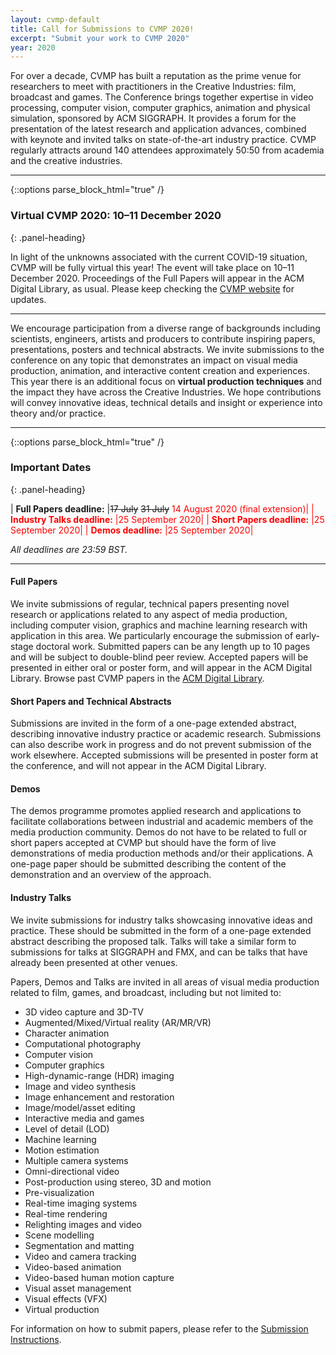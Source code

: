 ```yaml
---
layout: cvmp-default
title: Call for Submissions to CVMP 2020!
excerpt: "Submit your work to CVMP 2020"
year: 2020
---
```


For over a decade, CVMP has built a reputation as the prime venue for researchers to meet with practitioners in the Creative Industries: film, broadcast and games. The Conference brings together expertise in video processing, computer vision, computer graphics, animation and physical simulation, sponsored by ACM SIGGRAPH. It provides a forum for the presentation of the latest research and application advances, combined with keynote and invited talks on state-of-the-art industry practice. CVMP regularly attracts around 140 attendees approximately 50:50 from academia and the creative industries.

---

{::options parse_block_html="true" /}
<div class="panel panel-info">
<h3> Virtual CVMP 2020: 10–11 December 2020 </h3>
{: .panel-heading}
<div class="panel-body">

In light of the unknowns associated with the current COVID-19 situation, CVMP will be fully virtual this year! The event will take place on 10–11 December 2020. Proceedings of the Full Papers will appear in the ACM Digital Library, as usual. Please keep checking the [CVMP website](https://cvmp-conference.org/) for updates.

</div>
</div>

---

We encourage participation from a diverse range of backgrounds including scientists, engineers, artists and producers to contribute inspiring papers, presentations, posters and technical abstracts. We invite submissions to the conference on any topic that demonstrates an impact on visual media production, animation, and interactive content creation and experiences. This year there is an additional focus on **virtual production techniques** and the impact they have across the Creative Industries. We hope contributions will convey innovative ideas, technical details and insight or experience into theory and/or practice.

---

{::options parse_block_html="true" /}
<div class="panel panel-info">
<h3> Important Dates </h3>
{: .panel-heading}
<div class="panel-body">

| __Full Papers deadline:__ |~~17 July~~ ~~31 July~~ <span style="color:red">14 August 2020 (final extension)|
| __Industry Talks deadline:__ |25 September 2020|
| __Short Papers deadline:__ |25 September 2020|
| __Demos deadline:__ |25 September 2020|

*All deadlines are 23:59 BST.*

</div>
</div>

---

#### Full Papers
We invite submissions of regular, technical papers presenting novel research or applications related to any aspect of media production, including computer vision, graphics and machine learning research with application in this area. We particularly encourage the submission of early-stage doctoral work. Submitted papers can be any length up to 10 pages and will be subject to double-blind peer review. Accepted papers will be presented in either oral or poster form, and will appear in the ACM Digital Library. Browse past CVMP papers in the [ACM Digital Library](http://bit.ly/CVMP_ACM_DL).


#### Short Papers and Technical Abstracts
Submissions are invited in the form of a one-page extended abstract, describing innovative industry practice or academic research. Submissions can also describe work in progress and do not prevent submission of the work elsewhere. Accepted submissions will be presented in poster form at the conference, and will not appear in the ACM Digital Library.


#### Demos
The demos programme promotes applied research and applications to facilitate collaborations between industrial and academic members of the media production community. Demos do not have to be related to full or short papers accepted at CVMP but should have the form of live demonstrations of media production methods and/or their applications. A one-page paper should be submitted describing the content of the demonstration and an overview of the approach.


#### Industry Talks
We invite submissions for industry talks showcasing innovative ideas and practice. These should be submitted in the form of a one-page extended abstract describing the proposed talk. Talks will take a similar form to submissions for talks at SIGGRAPH and FMX, and can be talks that have already been presented at other venues.

Papers, Demos and Talks are invited in all areas of visual media production related to film, games, and broadcast, including but not limited to:

- 3D video capture and 3D-TV
- Augmented/Mixed/Virtual reality (AR/MR/VR)
- Character animation
- Computational photography
- Computer vision
- Computer graphics
- High-dynamic-range (HDR) imaging
- Image and video synthesis
- Image enhancement and restoration
- Image/model/asset editing
- Interactive media and games
- Level of detail (LOD)
- Machine learning
- Motion estimation
- Multiple camera systems
- Omni-directional video
- Post-production using stereo, 3D and motion
- Pre-visualization
- Real-time imaging systems
- Real-time rendering
- Relighting images and video
- Scene modelling
- Segmentation and matting
- Video and camera tracking
- Video-based animation
- Video-based human motion capture
- Visual asset management
- Visual effects (VFX)
- Virtual production

For information on how to submit papers, please refer to the [Submission Instructions]({{site.baseurl}}/2020/submission-instructions/).

